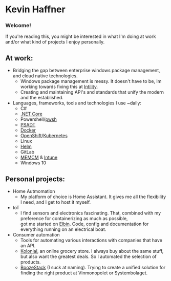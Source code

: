 # Kevin Haffner

### Welcome!

If you're reading this, you might be interested in what I'm doing at work and/or what kind of projects I enjoy personally.

## At work:
- Bridging the gap between enterprise windows package management, and cloud native technologies.
  - Windows package management is messy. It doesn't have to be, Im working towards fixing this at [Intility](https://intility.no/en/).
  - Creating and maintaining API's and standards that unify the modern and the established.
- Languages, frameworks, tools and technologies I use ~daily:
  - C#
  - [.NET Core](https://github.com/dotnet/core)
  - Powershell/[pwsh](https://github.com/PowerShell/PowerShell)
  - [PSADT](https://github.com/PSAppDeployToolkit/PSAppDeployToolkit)
  - [Docker](https://www.docker.com/)
  - [OpenShift](https://www.openshift.com/)/[Kubernetes](https://kubernetes.io/)
  - Linux
  - [Helm](https://github.com/helm/helm)
  - GitLab
  - [MEMCM](https://docs.microsoft.com/en-us/mem/configmgr/) & [Intune](https://www.microsoft.com/en-us/microsoft-365/enterprise-mobility-security/microsoft-intune)
  - Windows 10

## Personal projects:
- Home Autmomation
  - My platform of choice is Home Assistant. It gives me all the flexibility I need, and I get to host it myself.
- IoT
  - I find sensors and electronics fascinating. That, combined with my preference for containerizing as much as possible, \
    got me started on [Elbin](https://github.com/khaffner/elbin). Code, config and documentation for everything running on an electrical boat.
- Consumer automation
  - Tools for automating various interactions with companies that have an API.
  - [Kolonial](https://github.com/khaffner/kolonial), an online grocery store. I always buy about the same stuff, but also want the greatest deals. So I automated the selection of products.
  - [BoozeStack](https://github.com/khaffner/BoozeStack) (I suck at naming). Trying to create a unified solution for finding the right product at Vinmonopolet or Systembolaget.